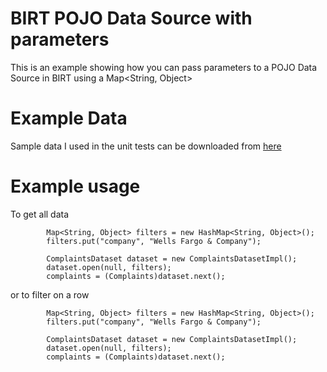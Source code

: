 # BIRT POJO Data Source with parameters

This is an example showing how you can pass parameters to a POJO Data Source in BIRT using a Map<String, Object>

# Example Data

Sample data I used in the unit tests can be downloaded from [here](https://catalog.data.gov/dataset/consumer-complaint-database)

# Example usage

To get all data
```
        Map<String, Object> filters = new HashMap<String, Object>();
        filters.put("company", "Wells Fargo & Company");

        ComplaintsDataset dataset = new ComplaintsDatasetImpl();
        dataset.open(null, filters);
        complaints = (Complaints)dataset.next();
```

or to filter on a row
```
        Map<String, Object> filters = new HashMap<String, Object>();
        filters.put("company", "Wells Fargo & Company");

        ComplaintsDataset dataset = new ComplaintsDatasetImpl();
        dataset.open(null, filters);
        complaints = (Complaints)dataset.next();
```